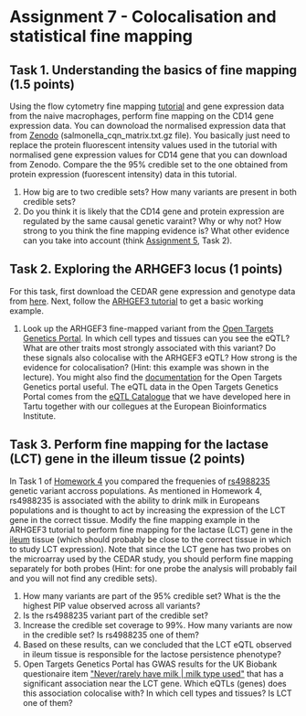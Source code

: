# Assignment 7 - Colocalisation and statistical fine mapping

## Task 1. Understanding the basics of fine mapping (1.5 points)
Using the flow cytometry fine mapping [tutorial](https://github.com/kauralasoo/flow_cytomtery_genetics/blob/master/analysis/fine_mapping/fine_mapping_example.md) and gene expression data from the naive macrophages, perform fine mapping on the CD14 gene expression data. You can downoload the  normalised expression data that from [Zenodo](https://zenodo.org/record/2571453#.XpSCQFMza-4) (salmonella_cqn_matrix.txt.gz file). You basically just need to replace the protein fluorescent intensity values used in the tutorial with normalised gene expression values for CD14 gene that you can download from Zenodo. Compare the the 95% credible set to the one obtained from protein expression (fuorescent intensity) data in this tutorial. 
1. How big are to two credible sets? How many variants are present in both credible sets? 
2. Do you think it is likely that the CD14 gene and protein expression are regulated by the same causal genetic varaint? Why or why not? How strong to you think the fine mapping evidence is? What other evidence can you take into account (think [Assignment 5](https://github.com/kauralasoo/MTAT.03.239_Bioinformatics/blob/master/assignments/2021/Assignment_5.md), Task 2).

## Task 2. Exploring the ARHGEF3 locus (1 points)
For this task, first download the CEDAR gene expression and genotype data from [here](https://drive.google.com/drive/folders/1PveWl7nJQlyYp_n2kY79qOx4LrwS9GcV?usp=sharing). Next, follow the [ARHGEF3 tutorial](https://github.com/kauralasoo/MTAT.03.239_Bioinformatics/blob/master/fine_mapping/CEDAR_finemapping_example.md) to get a basic working example. 

1. Look up the ARHGEF3 fine-mapped variant from the [Open Targets Genetics Portal](https://genetics.opentargets.org/). In which cell types and tissues can you see the eQTL? What are other traits most strongly associated with this variant? Do these signals also colocalise with the ARHGEF3 eQTL? How strong is the evidence for colocalisation? (Hint: this example was shown in the lecture). You might also find the [documentation](https://genetics-docs.opentargets.org/our-approach/colocalisation-analysis) for the Open Targets Genetics portal useful. The eQTL data in the Open Targets Genetics Portal comes from the [eQTL Catalogue](https://www.biorxiv.org/content/10.1101/2020.01.29.924266v1) that we have developed here in Tartu together with our collegues at the European Bioinformatics Institute.

## Task 3. Perform fine mapping for the lactase (LCT) gene in the illeum tissue (2 points)
In Task 1 of [Homework 4](https://github.com/kauralasoo/MTAT.03.239_Bioinformatics/blob/master/homeworks/2020/HW4.md) you compared the frequenies of [rs4988235](https://www.snpedia.com/index.php/Rs4988235) genetic variant accross populations. As mentioned in Homework 4, rs4988235 is associated with the ability to drink milk in Europeans populations and is thought to act by increasing the expression of the LCT gene in the correct tissue. Modify the fine mapping example in the ARHGEF3 tutorial to perform fine mapping for the lactase (LCT) gene in the [ileum](https://en.wikipedia.org/wiki/Ileum) tissue (which should probably be close to the correct tissue in which to study LCT expression). Note that since the LCT gene has two probes on the microarray used by the CEDAR study, you should perform fine mapping separately for both probes (Hint: for one probe the analysis will probably fail and you will not find any credible sets).
1. How many variants are part of the 95% credible set? What is the the highest PIP value observed across all variants?
2. Is the rs4988235 variant part of the credible set?
3. Increase the credible set coverage to 99%. How many variants are now in the credible set? Is rs4988235 one of them?
4. Based on these results, can we concluded that the LCT eQTL observed in ileum tissue is responsible for the lactose persistence phenotype? 
5. Open Targets Genetics Portal has GWAS results for the UK Biobank questionaire item ["Never/rarely have milk | milk type used"](https://genetics.opentargets.org/study/NEALE2_1418_6) that has a significant association near the LCT gene. Which eQTLs (genes) does this association colocalise with? In which cell types and tissues? Is LCT one of them?




